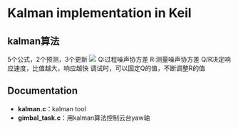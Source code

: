 # Kalman implementation in Keil
## kalman算法
5个公式，2个预测，3个更新
![](https://github.com/bbidong/kalman-in-keil/blob/master/images/kalman.jpg)
Q:过程噪声协方差
R:测量噪声协方差
Q/R决定响应速度，比值越大，响应越快
调试时，可以固定Q的值，不断调整R的值
## Documentation
- **kalman.c**：kalman tool
- **gimbal_task.c**：用kalman算法控制云台yaw轴
##
